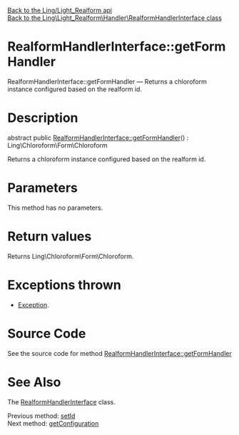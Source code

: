 [Back to the Ling/Light_Realform api](https://github.com/lingtalfi/Light_Realform/blob/master/doc/api/Ling/Light_Realform.md)<br>
[Back to the Ling\Light_Realform\Handler\RealformHandlerInterface class](https://github.com/lingtalfi/Light_Realform/blob/master/doc/api/Ling/Light_Realform/Handler/RealformHandlerInterface.md)


RealformHandlerInterface::getFormHandler
================



RealformHandlerInterface::getFormHandler — Returns a chloroform instance configured based on the realform id.




Description
================


abstract public [RealformHandlerInterface::getFormHandler](https://github.com/lingtalfi/Light_Realform/blob/master/doc/api/Ling/Light_Realform/Handler/RealformHandlerInterface/getFormHandler.md)() : Ling\Chloroform\Form\Chloroform




Returns a chloroform instance configured based on the realform id.




Parameters
================

This method has no parameters.


Return values
================

Returns Ling\Chloroform\Form\Chloroform.


Exceptions thrown
================

- [Exception](http://php.net/manual/en/class.exception.php).&nbsp;







Source Code
===========
See the source code for method [RealformHandlerInterface::getFormHandler](https://github.com/lingtalfi/Light_Realform/blob/master/Handler/RealformHandlerInterface.php#L33-L33)


See Also
================

The [RealformHandlerInterface](https://github.com/lingtalfi/Light_Realform/blob/master/doc/api/Ling/Light_Realform/Handler/RealformHandlerInterface.md) class.

Previous method: [setId](https://github.com/lingtalfi/Light_Realform/blob/master/doc/api/Ling/Light_Realform/Handler/RealformHandlerInterface/setId.md)<br>Next method: [getConfiguration](https://github.com/lingtalfi/Light_Realform/blob/master/doc/api/Ling/Light_Realform/Handler/RealformHandlerInterface/getConfiguration.md)<br>

